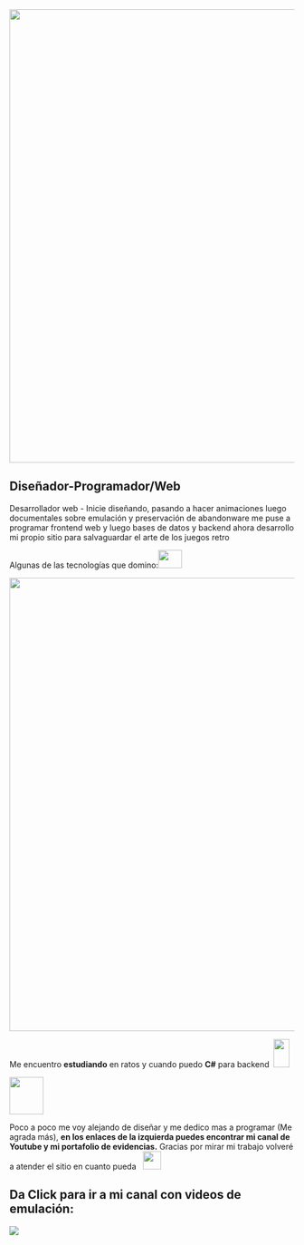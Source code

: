 <div>
 <img src= "https://lh3.googleusercontent.com/53o9e47QjbEUzYRtHA4cpTEHV9QF_lrVvisu_ckeaZpTV-iKB3qpbgJn3JdnD6P8pfynWtK1mhllzvnjkihnuR75r5YGJbCfN4plEVfA7ZALyPO5wOZIGQCqRyDjSQZcrqg99rSMceJnbWTd9jYv69jRRcbKOBtjN4qEjVcdF18LLYHeNxFVFDdLoTJl4lFk8nhPu0KH-4zvdLdhZQ_MqF7jW30WuxIErXBRWTBH0sLjzBzgzrLaLp1pQORS-LrVZVCnI1mm8vm4qFd3xSfYC7GkViAxdWpJ6ri6sxGHbDUNRIT15fqsZTIgYgbGsRN-cqrKcqNlT7rk2zPFM0rf74tIZJrZImu1nsBDaFQ88CBqsPe2sBCgh186VlXrKrU-3Hy5pkhgL-9VdmOG6f6z-aYOrMxCis6jFOUNlljdbxZYTDXsUoqFzHPeuSd0ajPL5mrQm-haSKYBvSDhXmLMbR16iyYgdqL5-OPDd_Y9tS9a2_QNrQAL9AAkEiUxQwEf8LUiA6QmNmqdsPVuAptbEo1ocA8QVLC_3D-OXn-8_InX8wp9Z0-zDzfevWYD7fxa8q-8d5kBOaZnR-z4xS-r61g3wsvy6QATJo6gByyyA0H7mjwK-SqyJSPrl6zjdmw6n5B30m_SDKN1GbBjjTMFOQpOcGfW-gCbXvLJ3OUAIIzSCbeuGrJwit4wN1oTi7Q6zhIuQG0StbmR36XrBGqVNU5BPcIpjX-0S323YdX7QdAHct1z6DVfbJqtTce2l80jUC34qrUh5d0W_uECoDko-wHjR2e4wPVjgVeCP-0uP4XrJ60yLTlINghvfr4QBTW9P3q6Xz-TQf0zX1BjCZ4-2jGu-o_ECPFD0bEolEmGdwWwOPgeYot8p4xmSLK5ODFpfcxhmF50_FCJ89NcBC4gQfqiufd6k0iAVUb_ZXvv2UEacCAn=w1280-h640-no?authuser=0" width=800 />
 
 <h2>Diseñador-Programador/Web</h2>
 
 <p>Desarrollador web - Inicie diseñando, pasando a hacer animaciones luego documentales sobre emulación y preservación de abandonware me puse a programar frontend web y luego bases de datos y backend ahora desarrollo mi propio sitio para salvaguardar el arte de los juegos retro</p>
 
 <p>Algunas de las tecnologías que domino:<img src ="https://lh3.googleusercontent.com/3i5WhcLLqhcd6I--MkaQ3PaGeUlb3MfXO5idIirohmb-9_HfE_gflLXaE6mRM9qSq6jWHcsMSi9IHWfND_Wur6qTJWUl4axqVb6KrgiNNnq0bqpp8FboGHLpc3ucff586r5v9px1FfrcfpaTp0agosXcO3ljIljbgzNyiT13MZljn9HYq5V7-YHVwKRNJr97ToaRFYyGxEN9OKLT9MQoNpm7IGBcrC1G-JabBU77R9-4OqQ81LNxr2IK9B9wFNebN7hpV-ECiUt3z-TQcD8aQNQseMidJjVWVd2IgTq6HfHpHGhXW25D1a4psFADAUJAmQpBvSLHysylABRLix-g_sSQDkrmYMA51fDZ2A1pTdvH8BTQjqi1KsbRKYxYKrVBIV7mNdtG_ZTA5DdQngEY9a5QnQYrh6O2ETL1e6tZDpF8o99k22B78rg-PbqEGSTPnY-6_5njVlVI_tfQG0oEX5xuk4O1hA6C3UNDiM01NTN1Can10n0za1DMl3cV3Inck3BoFHrty7JEq2fKB86kRyu-JtcBmZE4KHOhefei7pljpU4-NXqUHt64XltmKyDm_M-Nbt_0SsG6Evii_WAAVMXSZUAm7LmKQtz51O4LHFF2dNkVV7EPEpRI-x-LmpxHN4mxj_HvgxRdHpSgDqV2kUCHrQGZSArPFTZivwiJTbGqVLgZb13bCijxj3rpJSME4wqviBLPMkDzXaUg6ndrlcdfQ3dbGAbdvOprLDv4P6g6eTLUJy4HSSaXxLX5dwqVykEnBBF_b5CVUIrRypubEqepeSIjfO48nFtzxuqwESRinw8R5AIgdtwMiVcripO9F2YNgyi20b2nqg8S-DRtZCw1ygW0OCHw52jGY7Ae7Ud5B9peosTQXhzQETmAnx5MJvw2voRZAYTW-NJooiSGMnOaXzIJPDbtkYEo8wW1zJhj1neF=w506-h407-no?authuser=0" width=42 height=32/> </p>
<img src="https://lh3.googleusercontent.com/7JTRjryYel67Lzwq4EMJkpa__rRdoe6dC75nMPmt7qR1pvJY83xt2HV8Q_p-LkmMoc8FTKphrPoh3Pf0k0pUiu1DB8NTY0Ye7TQGyMgFET_GlDKa_aiawlEt9aPBjH8uckzuohpPad2CK523ZO4E9PREehfQNN5Ugzbbg2sdkqp96sKjoJk1RVdRWDhohnbddeZtFNK3ByCbzYOq3iUxe3DKPijPFjjK1FmTVYLytzDM93JuNqsNxpCvvsmtJBsZOiblPokR4g2Ge3qfE7y8FnIbu1KK9filGVY5G9rgMlUzPqntMcqGRS8eJkHNQM9x4DaNw98J0heXPMIcK8RH7iixBnu08oXl9jWds1LYBrN16gNFP1ZC8YphqOwiTjL5jaHtVh8m0Aw8-U0S-pVT0hmbzGyTDFmqkZK_bbKKg3WTGqE72imI0oqhC0wLYKKfTFsf5EaqSO6IUuqEn6lNPVcEIFsK98LlNi6_2zE2UOHGEjDPWC146TRHtoqcxP8NbsE2rpADB1RqFqZJ2Aq7k_OdVNR_plXJKAMNF7A7yfKUlJX6ng9utGgLQ4r5cRaOwIeRoxuxXmq07yfDMIRhA1xVwiAxuvs7Om4Ypoeels9QHDE6qWnMsXm32qgAQptFfLeIq6WEOojOdh1d48gnQy6dR8mmlrwyArKPYTu4aZTOGihXKB36j2yAnJNnAic_Hgu22mvn6OPBmYgYclrgDvTCsINqbqn_gRq7bYzBB6ZUqLt-Y897CFzdm3RQ-exh8wTPzWt6D2_ZGQkKLvhmXT93RREY8vPy3fqi_EdFKY6iMn-50AYbpL6QRbJha5NOxHqzLT6PcV4mF_ecRZ-_diKn2bvta08PcwzlcXct2-IuAEg5W6Dve0rT0LABqsYAxZVj-IU50YdJ_hOwfClKNzUnXp0F3N-kwe7yG5ncLb_jGbb0=w1600-h120-no?authuser=0" width=800 />
 
 
 <p>Me encuentro <strong>estudiando</strong> en ratos y cuando puedo <strong>C#</strong> para backend &nbsp<img src="https://lh3.googleusercontent.com/CzeHUVAL7mvbKRasqQFps02PboS9KGGgAZI6AgNCRYwQIat8OCZa8U2S4FOWpobFoFlXrBiw1zBJDaScaxK15cy8zXMOYSgS3xoF-_KJ0Ax5w3o2K425zXd9ryoDoYYTVRM_xqLEm6UnWHJ8B21A0bHbkx1APnOMYVR8mL2f_OVx5SYvJpcp_AGSxV_wnZooQF96Vlb77AtDsianySALnDupQpSv_3pCeGV7IzvgPPkJxFDUoFSehl6AkaMqMh7lIdyqKJjqxw2eM34Kf7z1Rk3kyccr9Pz3UiBXPM8ZealbCxOEfSWaGn-I8qRwBKmFX2Zh2GjT-ef5Wwfx9_qgCjxcmS_v0o4bFwVvfn2TclpQ3Od_Tarzx28aeBukIqWRT_jcKgBhZoRexXJ7H3__RWGb-T8ZottQAcLyPpTLdxBhmdX0RSQKJwmEqZ0eMMyTXP-fLQHMxPETp0jMYZ0RKKutiTl037fC6gQ5-fyCCSnEkkk66JS6K9E6lwMDiFmLxqRMSholin3_C_ZHQOznx6kXnbil-Up53drbbjbN18PNjgfNAInim6Y6mPkZarXXrL6NwuZqJ0418sLcxSfNFPNKfO5XkIeyeiMhzzuiyxxJDkC96zhjYD5AvXypEQZdIgGhf3IrO-Urhn6tAUchR0U6dNgIoxR6JJqvjmLM3gTozhJPDNiIuLma42KSbP4Txoc7Wvx-XIKgGdKGw1PDuiyW-WTxFcBlbEnWiNachzf6mut8JwAA1q1wHdlN-0XhsaWOBjZgy2LU4sk7j58x1iyDJdNEdk-syCz2DcXzIiVd8g6CCLdFI7T3dw7bFIcalP9zcf72XsEtw10PCq1En3lRnDw1lrT6_BrkQTwX6vuJr_J1LmyfpcbmqIQR0jLVvO2flI_MiYSV22FpgTF7o_VqC7Yec__m0dZke7JMDsOpFLzo=w280-h508-no?authuser=0" width=28 height=50/></p>
 
 <img src ="https://lh3.googleusercontent.com/dikpmcJ0zTrmu6D7D98QOUP7YU0M25QovTkjeewaBmd6mXIh99o_-LRusA78U82hI7d7lP4GDNNFJL0NUawMO9E2xoNNlMewAIz4r_uMmhNLGYISv5we9DEkMRXPB-EJ2z-lsr0Yc5gvgBcNwLzYJkyiyIJM9plKw5SN98MB3YO_FNxccUwYNDjSuVM7aQ1ePoOPcgvgtf439WobPhKSqlWCb2HJGC0CxzCt2uJ0HioMjyZJAr41cyIgodAbV6MiLHpXZQf6fpPODu1q6w8FMyFI3cRCZi-rqhm6P9j3M9LfNzo40sMqYRpR2g1qARdke7XUpEGJexYpmnxP9mLX_gjFOpELaMVgF4emBWaEM6FBsRV8KWoQHx-B6X3pegXZQbpUQSmQKfgB5LLhMZ1-8TxBAsk14NSG1SxXWJJ0bhd0Dh3o1Rf6rO6VlLkbfMiunVeDKp444TGDTmdHd4mCF5rFyxyjrL3ytUUCf7rCDRkW58VkKHhRivP5mZM6RvhJBwy6jGTtKmSB0TRYZvKmYCmmFXjMVbSlib2xFtWpxSD1eEfm1zScVH8gOIu6LctyFlg8PsJfUFOr-xLE7P8VFZEvbzmWz4B7AbmFnwV6ox6dEjeo4HCZRTRtxXEbxhIKGFAL2wN5YhFPfierwwijH2ruprOgBouKh84r_hNZt8s7E4B7LPE5S2TxiO6NtdZ2-koXVR8VQRoc3duBHUxHAFJv68X-wRgTFHZPFXwe2XZXcf4fzI4C19UIS8SE21BDOSxrLIDG6ChvtJ0-Lba9yu4byQdNlyKjEG7DbZEVHBNIh4QHmVwXGzPcX3LnmeJqs0eB8Y0e7hSdk6iVoOfSjLCCHn0RxsMuqT6qDpMOYleMKvJsAGxpcrTjNXZGygrTT0m3DEgM3Ls_NslTZsliy2eImJ5NUPeNJz-vXjjRMuHaFtu4=w108-h125-no?authuser=0" width=60 height=66 /> 
 
 
 <p>Poco a poco me voy alejando de diseñar y me dedico mas a programar (Me agrada más), <strong>en los enlaces de la izquierda puedes encontrar mi canal de Youtube y mi portafolio de evidencias.</strong> Gracias por mirar mi trabajo volveré a atender el sitio en cuanto pueda &nbsp <img src="https://lh3.googleusercontent.com/bbwurHtdVNmSh6xNSQv9jmVP9TON98ip8pF4nN3IUJska-jbBCzQUmmQuRxCl1Sjh9pU71yy-JAqxwozEByPaek9QABSZ2ZcTEwPRCQAfT63_6PvE6fW4eQZxZYLg3imZilQfU0BP6t5118Yon_vtzOythyWvcqA-IiDzL8y2G3KihMSPQU6oUnthNAUjb8Xz3VOblfasLh0tGdgZ5Mi_40a0wOIUWe4Zg5Q6iP0n44RK8OfazO8bensjeUwZadS8AqYqiYHh5bn0KRVmYDl3OM0OsZqkpBHDFGc6RBzi3PsDz-0Y8vdvkBWy82SkqY3jGGJ6v9a_R9BGH3rp9GBSPdDfQO45G14EXv7JDrnvOYeRf4dD7dlNhWlg-T-xNz7ogMFgqcPezfbuPF4sZlRf-RAP-lDqt061nYSA5nM8yJ1v2JjgwW4I4nlpnJ9IorKDL5vTY3-AeNzT2HxVGdVIiubge1LBezZgTyn39T7w4tH-XLsSfTnDDpR7Ms7gv6i9_O8wp29JVOoAQ2t9rUylVzxwvDTZ7--JWNjSUuBj5ATQZDXwRkd5hXbMWKZPCFXN4ynwfmFIn6_R0LM7kHcivJX1vsu0qH1n9_4vQVxYLQZdBrK1N0f_bXRWQMkVsUBj4P-lOgFt7AEyteiq4CeeLXAdou_xw3Nv5S7RaTO_ISJctirwwWFJqBQfnNprA2awl7E2ToSt91A5Cps1dRMGISmKyHLReQOlpMoRZTku-IE5Va0WKs6qYWGJ6hWjVc3FzMURPr0T7zqTzNoTe-z_LJHKJ20bquSofFdoVfxYt_eZm2s3CmRIMm7gGmV5Bcv2XDDh9N9TdXLmUtiHCzK8cOmmsIOLsEmMcAFVUpdbZAWECAaiaK7bn0sqxOtJw_m9XvzbY9oDSQcyPaQbDYbBRgr_LUVIBMHTrTaCyS_piaeBzSJ=w450-h439-no?authuser=0" width=32 height=32 /></p>
 
 
 <h2><strong>Da Click para ir a mi canal con videos de emulación:</strong></h2> <a href="https://www.youtube.com/@nullzero3897" target="blank"><img src="https://lh3.googleusercontent.com/nmmuIsOhP9WwSs7D8fu0MYZNaUcUL23_wpcM3ltyFoYaN02bO9shdwMuOBPO_ClmBkNvrOj_oH4S46zV5_996EMtSKzVnLpb3UL9_5pq71wW6RznuCfRi_YAul2hSS8HQD-tnFJQFW3R0rU91MmgRTPnDCS3OSIVMCQ6FYLEVzO3zKMoNvbpAhIQE3DoHrFlD01uD2oa5Y8UXv5qxzi3IhaaiB3AkzYG3iRbmJ_gjaG5ul4PVG8eKvYRtFk3V_hjREuWaISLwrsRe1njMyuSWCC_Sr6JxHDl-fODMyY3Ta6jeHWrallgLG5WfQWNMApihFnfd4EhNzqQXzGrzj7n4xRFLkvRDCoGY6pPOFpBCnYYEe0N4WDvlKpJM2iSLVg4ecwbFIX_bFpnh5M34lqO_lfh0hC_4lc4YecN5BMgaKb36hLSqUW47oN3eIy-F1R3ogyPrLnhlgWhskyHKyvYV8M9e-Gy01lNNtGuI_1SAfEPvqN28yDMjjl0dRkVCwANdoQyk7fgRwq-fHht9CcxAaxu4B8NAS15PeNChPyHS6C_yhVukhVKcaLXLl2iS4iv7ja6QIpNT5Hl5OMzBNDXaKe9SVqA4hNagL8LY3GmB9c_JQsW44SlmCrq6hwLSyxqlmSvcEVaw93GNptKptAEcA-MvYFyQ5P7pVPoafO6hh7Od41j0xCuNMsvXMIfbt2JcL-L1brZV7-ys9Ei7wtW1hyLkMc7t-g-UcLbqk_ezYzgg8_GMZ162PY3NKof1kN8c5JChIRoO8T2KO1fAoRrBAEaDkjnM9Mc2lc9x-Qk9QH2GpXfxY_8tsRhOA_nmaKVouHvTntMnoqXx6bOjpQeoMGSL44M8hfq5Y-5hlrWwdmQV2TSRY8GCEcR-VqJGD8kuok2s2JrF4VHR8-EjTkGalcqF-CFICnqky9LKNpa-lS0Cf05=w1600-h298-no?authuser=0" /></a>
</div>
  
  
